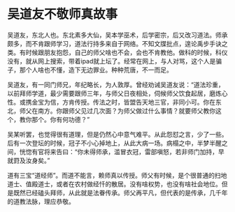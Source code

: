 # 吴道友不敬师真故事

吴道友，东北人也。东北素多大仙，吴本学巫术，后学密宗，后又改习道法。师承颇多，而不肯跟师学习，道法行持多来自于网络。不知文牒批点，遑论禹步手诀之类。有时候跟朋友抱怨，自己的师父啥也不会，会也不肯教他。做科的时候，科仪没有，就从网上搜索，带着ipad就上坛了。经常在网上，与人对骂，这个人是骗子，那个人啥也不懂，造下无边罪业。种种荒唐，不一而足。

吴道友，有一同门师兄，年纪略长，为人敦厚。曾经劝诫吴道友说：“道法珍重，以前拜师学道，最少需要跟师三年，与师父日夜相处，伺候师父饮食起居，磨炼心性。或携金宝为信，方肯传授。传法之时，皆盟告天地三官，非同小可。你在东北，师父在南方。你跟师父见过几次面？为师父做过什么事情？就要师父教你这个，教你那个。你有何功德？”

吴某听罢，也觉得很有道理，但是仍然心中意气难平。从此怨怼之言，少了一些。后有一次登坛的时候，冠子不小心掉地上，从此大病一场。病榻之中，半梦半醒之间，恍惚有官将来告曰：“你未得师承，滥冒衣冠，雷部嗔怒，若非师门加持，早就罸及汝身矣。”

道有三宝“道经师”。而道不能言，赖师真以传授。师父有时候，是个很普通的扫地道士、值殿道士，或者在农村做经忏的散居。没有啥权势，也没有啥社会地位。但是既然已经磕头拜师，从此就是法眷传承。师父再平凡，但代表的是传承，几千年的道教法脉，理应恭敬。

